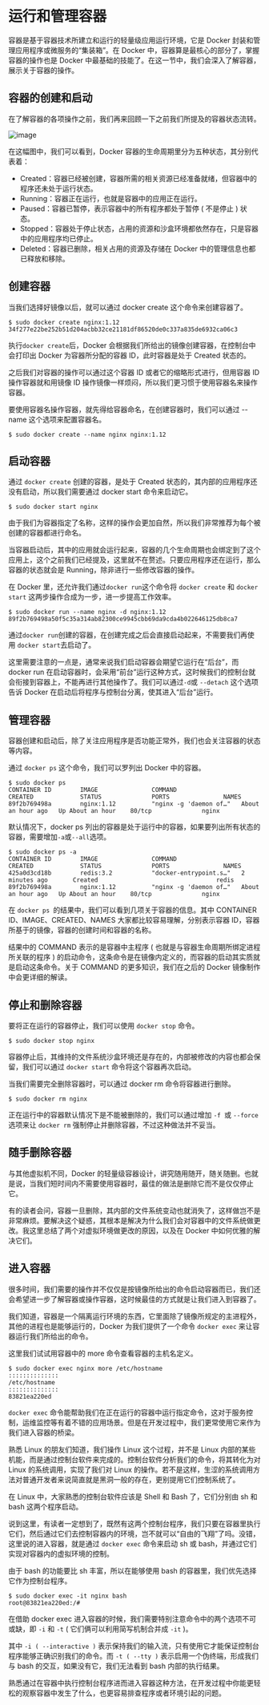# 运行和管理容器
容器是基于容器技术所建立和运行的轻量级应用运行环境，它是 Docker 封装和管理应用程序或微服务的“集装箱”。在 Docker 中，容器算是最核心的部分了，掌握容器的操作也是 Docker 中最基础的技能了。在这一节中，我们会深入了解容器，展示关于容器的操作。

## 容器的创建和启动
在了解容器的各项操作之前，我们再来回顾一下之前我们所提及的容器状态流转。

![image](https://user-images.githubusercontent.com/13992911/123214079-5c92c580-d4f9-11eb-9f98-9849f3088096.png)

在这幅图中，我们可以看到，Docker 容器的生命周期里分为五种状态，其分别代表着：
* Created：容器已经被创建，容器所需的相关资源已经准备就绪，但容器中的程序还未处于运行状态。
* Running：容器正在运行，也就是容器中的应用正在运行。
* Paused：容器已暂停，表示容器中的所有程序都处于暂停 ( 不是停止 ) 状态。
* Stopped：容器处于停止状态，占用的资源和沙盒环境都依然存在，只是容器中的应用程序均已停止。
* Deleted：容器已删除，相关占用的资源及存储在 Docker 中的管理信息也都已释放和移除。

## 创建容器
当我们选择好镜像以后，就可以通过 docker create 这个命令来创建容器了。

```
$ sudo docker create nginx:1.12
34f277e22be252b51d204acbb32ce21181df86520de0c337a835de6932ca06c3
```
执行``` docker create ```后，Docker 会根据我们所给出的镜像创建容器，在控制台中会打印出 Docker 为容器所分配的容器 ID，此时容器是处于 Created 状态的。

之后我们对容器的操作可以通过这个容器 ID 或者它的缩略形式进行，但用容器 ID 操作容器就和用镜像 ID 操作镜像一样烦闷，所以我们更习惯于使用容器名来操作容器。

要使用容器名操作容器，就先得给容器命名，在创建容器时，我们可以通过 --name 这个选项来配置容器名。
```
$ sudo docker create --name nginx nginx:1.12
```

## 启动容器
通过 ``` docker create ``` 创建的容器，是处于 Created 状态的，其内部的应用程序还没有启动，所以我们需要通过 docker start 命令来启动它。
```
$ sudo docker start nginx
```

由于我们为容器指定了名称，这样的操作会更加自然，所以我们非常推荐为每个被创建的容器都进行命名。

当容器启动后，其中的应用就会运行起来，容器的几个生命周期也会绑定到了这个应用上，这个之前我们已经提及，这里就不在赘述。只要应用程序还在运行，那么容器的状态就会是 Running，除非进行一些修改容器的操作。

在 Docker 里，还允许我们通过```docker run```这个命令将 ```docker create``` 和 ```docker start``` 这两步操作合成为一步，进一步提高工作效率。

```
$ sudo docker run --name nginx -d nginx:1.12
89f2b769498a50f5c35a314ab82300ce9945cbb69da9cda4b022646125db8ca7
```
通过```docker run```创建的容器，在创建完成之后会直接启动起来，不需要我们再使用 ```docker start```去启动了。

这里需要注意的一点是，通常来说我们启动容器会期望它运行在“后台”，而 docker run 在启动容器时，会采用“前台”运行这种方式，这时候我们的控制台就会衔接到容器上，不能再进行其他操作了。我们可以通过``` -d ```或 ```--detach``` 这个选项告诉 Docker 在启动后将程序与控制台分离，使其进入“后台”运行。

## 管理容器
容器创建和启动后，除了关注应用程序是否功能正常外，我们也会关注容器的状态等内容。

通过 ```docker ps``` 这个命令，我们可以罗列出 Docker 中的容器。
```
$ sudo docker ps
CONTAINER ID        IMAGE               COMMAND                  CREATED             STATUS              PORTS               NAMES
89f2b769498a        nginx:1.12          "nginx -g 'daemon of…"   About an hour ago   Up About an hour    80/tcp              nginx
```

默认情况下，docker ps 列出的容器是处于运行中的容器，如果要列出所有状态的容器，需要增加``` -a ```或``` --all ```选项。
```
$ sudo docker ps -a
CONTAINER ID        IMAGE               COMMAND                  CREATED             STATUS              PORTS               NAMES
425a0d3cd18b        redis:3.2           "docker-entrypoint.s…"   2 minutes ago       Created                                 redis
89f2b769498a        nginx:1.12          "nginx -g 'daemon of…"   About an hour ago   Up About an hour    80/tcp              nginx
```

在 ```docker ps ```的结果中，我们可以看到几项关于容器的信息。其中 CONTAINER ID、IMAGE、CREATED、NAMES 大家都比较容易理解，分别表示容器 ID，容器所基于的镜像，容器的创建时间和容器的名称。

结果中的 COMMAND 表示的是容器中主程序 ( 也就是与容器生命周期所绑定进程所关联的程序 ) 的启动命令，这条命令是在镜像内定义的，而容器的启动其实质就是启动这条命令。关于 COMMAND 的更多知识，我们在之后的 Docker 镜像制作中会更详细的解读。

## 停止和删除容器
要将正在运行的容器停止，我们可以使用 ```docker stop``` 命令。
```
$ sudo docker stop nginx
```

容器停止后，其维持的文件系统沙盒环境还是存在的，内部被修改的内容也都会保留，我们可以通过 ```docker start``` 命令将这个容器再次启动。

当我们需要完全删除容器时，可以通过 docker rm 命令将容器进行删除。
```
$ sudo docker rm nginx
```

正在运行中的容器默认情况下是不能被删除的，我们可以通过增加 ```-f ```或 ```--force``` 选项来让 ```docker rm``` 强制停止并删除容器，不过这种做法并不妥当。

## 随手删除容器
与其他虚拟机不同，Docker 的轻量级容器设计，讲究随用随开，随关随删。也就是说，当我们短时间内不需要使用容器时，最佳的做法是删除它而不是仅仅停止它。

有的读者会问，容器一旦删除，其内部的文件系统变动也就消失了，这样做岂不是非常麻烦。要解决这个疑惑，其根本是解决为什么我们会对容器中的文件系统做更改。我这里总结了两个对虚拟环境做更改的原因，以及在 Docker 中如何优雅的解决它们。

## 进入容器
很多时间，我们需要的操作并不仅仅是按镜像所给出的命令启动容器而已，我们还会希望进一步了解容器或操作容器，这时候最佳的方式就是让我们进入到容器了。

我们知道，容器是一个隔离运行环境的东西，它里面除了镜像所规定的主进程外，其他的进程也是能够运行的，Docker 为我们提供了一个命令 ```docker exec``` 来让容器运行我们所给出的命令。

这里我们试试用容器中的 more 命令查看容器的主机名定义。

```
$ sudo docker exec nginx more /etc/hostname
::::::::::::::
/etc/hostname
::::::::::::::
83821ea220ed
```

```docker exec``` 命令能帮助我们在正在运行的容器中运行指定命令，这对于服务控制，运维监控等有着不错的应用场景。但是在开发过程中，我们更常使用它来作为我们进入容器的桥梁。

熟悉 Linux 的朋友们知道，我们操作 Linux 这个过程，并不是 Linux 内部的某些机能，而是通过控制台软件来完成的。控制台软件分析我们的命令，将其转化为对 Linux 的系统调用，实现了我们对 Linux 的操作。若不是这样，生涩的系统调用方法对普通开发者来说简直就是黑洞一般的存在，更别提用它们控制系统了。

在 Linux 中，大家熟悉的控制台软件应该是 Shell 和 Bash 了，它们分别由 sh 和 bash 这两个程序启动。

说到这里，有读者一定想到了，既然有这两个控制台程序，我们只要在容器里执行它们，然后通过它们去控制容器内的环境，岂不就可以“自由的飞翔”了吗。没错，这里说的进入容器，就是通过 ```docker exec``` 命令来启动 sh 或 bash，并通过它们实现对容器内的虚拟环境的控制。

由于 bash 的功能要比 sh 丰富，所以在能够使用 bash 的容器里，我们优先选择它作为控制台程序。
```
$ sudo docker exec -it nginx bash
root@83821ea220ed:/#
```

在借助 docker exec 进入容器的时候，我们需要特别注意命令中的两个选项不可或缺，即 ```-i``` 和 ```-t``` ( 它们俩可以利用简写机制合并成 ```-it``` )。

其中 ```-i ( --interactive )``` 表示保持我们的输入流，只有使用它才能保证控制台程序能够正确识别我们的命令。而 ```-t ( --tty )``` 表示启用一个伪终端，形成我们与 bash 的交互，如果没有它，我们无法看到 bash 内部的执行结果。

熟悉通过在容器中执行控制台程序进而进入容器这种方法，在开发过程中你能更轻松的观察容器中发生了什么，也更容易排查程序或者环境引起的问题。

